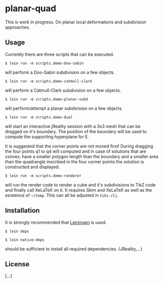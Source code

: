 # planar-quad

This is work in progress. On planar local deformations and subdivision approaches.

## Usage

Currently there are three scripts that can be executed.

`$ lein run -m scripts.demo-doo-sabin`

will perform a Doo-Sabin subdivision on a few objects.

`$ lein run -m scripts.demo-catmull-clark`

will perform a Catmull-Clark subdivision on a few objects.

`$ lein run -m scripts.demo-planar-subd`

will perform/attempt a planar subdivision on a few objects.


`$ lein run -m scripts.demo-dual`

will start an interactive jReality session with a 3x3 mesh
that can be dragged on it's boundary. The position of the boundary
will be used to compute the supporting hyperplane for E.

It is suggested that the corner points are not moved first!
During dragging the four points q1 to q4 will computed and in case
of solutions that are convex, have a smaller polygon length than the
boundary and a smaller area than the quadrangle inscribed in the four
corner points the solution is constructed and displayed.

`$ lein run -m scripts.demo-renderer`

will run the render code to render a cube and it's subdivisions
to TikZ code and finally call XeLaTeX on it. It requires Skim and
XeLaTeX as well as the existence of `~/temp`. This can all be
adjusted in `tikz.clj`.

## Installation

It is strongly recommended that [Leiningen](https://github.com/technomancy/leiningen) is used.

`$ lein deps`

`$ lein native-deps`

should be sufficient to install all required dependencies. (JReality,...)

## License

[...]
